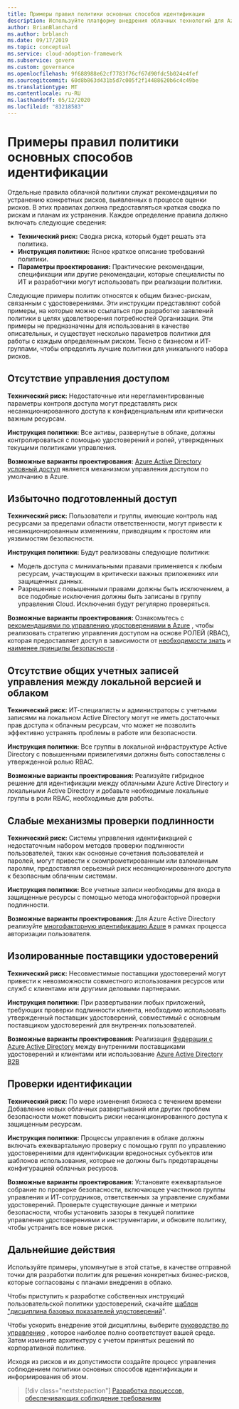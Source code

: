 ```yaml
---
title: Примеры правил политики основных способов идентификации
description: Используйте платформу внедрения облачных технологий для Azure, чтобы получить примеры политик базовой политики удостоверений, которые могут помочь в черновике инструкций политики.
author: BrianBlanchard
ms.author: brblanch
ms.date: 09/17/2019
ms.topic: conceptual
ms.service: cloud-adoption-framework
ms.subservice: govern
ms.custom: governance
ms.openlocfilehash: 9f688988e62cf7783f76cf67d90fdc5b024e4fef
ms.sourcegitcommit: 60d8b863d431b5d7c005f2f14488620b6c4c49be
ms.translationtype: MT
ms.contentlocale: ru-RU
ms.lasthandoff: 05/12/2020
ms.locfileid: "83218583"
---
```

# <a name="identity-baseline-sample-policy-statements"></a>Примеры правил политики основных способов идентификации

Отдельные правила облачной политики служат рекомендациями по устранению конкретных рисков, выявленных в процессе оценки рисков. В этих правилах должна предоставляться краткая сводка по рискам и планам их устранения. Каждое определение правила должно включать следующие сведения:

- **Технический риск:** Сводка риска, который будет решать эта политика.
- **Инструкция политики:** Ясное краткое описание требований политики.
- **Параметры проектирования:** Практические рекомендации, спецификации или другие рекомендации, которые специалисты по ИТ и разработчики могут использовать при реализации политики.

Следующие примеры политик относятся к общим бизнес-рискам, связанным с удостоверениями. Эти инструкции представляют собой примеры, на которые можно ссылаться при разработке заявлений политики в целях удовлетворения потребностей Организации. Эти примеры не предназначены для использования в качестве описательных, и существует несколько параметров политики для работы с каждым определенным риском. Тесно с бизнесом и ИТ-группами, чтобы определить лучшие политики для уникального набора рисков.

## <a name="lack-of-access-controls"></a>Отсутствие управления доступом

**Технический риск:** Недостаточные или нерегламентированные параметры контроля доступа могут представлять риск несанкционированного доступа к конфиденциальным или критически важным ресурсам.

**Инструкция политики:** Все активы, развернутые в облаке, должны контролироваться с помощью удостоверений и ролей, утвержденных текущими политиками управления.

**Возможные варианты проектирования:** [Azure Active Directory условный доступ](https://docs.microsoft.com/azure/active-directory/conditional-access/overview) является механизмом управления доступом по умолчанию в Azure.

## <a name="overprovisioned-access"></a>Избыточно подготовленный доступ

**Технический риск:** Пользователи и группы, имеющие контроль над ресурсами за пределами области ответственности, могут привести к несанкционированным изменениям, приводящим к простоям или уязвимостям безопасности.

**Инструкция политики:** Будут реализованы следующие политики:

- Модель доступа с минимальными правами применяется к любым ресурсам, участвующим в критически важных приложениях или защищенных данных.
- Разрешения с повышенными правами должны быть исключением, а все подобные исключения должны быть записаны в группу управления Cloud. Исключения будут регулярно проверяться.

**Возможные варианты проектирования:** Ознакомьтесь с [рекомендациями по управлению удостоверениями в Azure](https://docs.microsoft.com/azure/security/fundamentals/identity-management-best-practices) , чтобы реализовать стратегию управления доступом на основе РОЛЕЙ (RBAC), которая предоставляет доступ в зависимости от [необходимости знать](https://wikipedia.org/wiki/Need_to_know) и [наименее принципы безопасности](https://wikipedia.org/wiki/Principle_of_least_privilege) .

## <a name="lack-of-shared-management-accounts-between-on-premises-and-the-cloud"></a>Отсутствие общих учетных записей управления между локальной версией и облаком

**Технический риск:** ИТ-специалисты и администраторы с учетными записями на локальном Active Directory могут не иметь достаточных прав доступа к облачным ресурсам, что может не позволить эффективно устранять проблемы в работе или безопасности.

**Инструкция политики:** Все группы в локальной инфраструктуре Active Directory с повышенными привилегиями должны быть сопоставлены с утвержденной ролью RBAC.

**Возможные варианты проектирования:** Реализуйте гибридное решение для идентификации между облачными Azure Active Directory и локальными Active Directory и добавьте необходимые локальные группы в роли RBAC, необходимые для работы.

## <a name="weak-authentication-mechanisms"></a>Слабые механизмы проверки подлинности

**Технический риск:** Системы управления идентификацией с недостаточным набором методов проверки подлинности пользователей, таких как основные сочетания пользователей и паролей, могут привести к скомпрометированным или взломанным паролям, предоставляя серьезный риск несанкционированного доступа к безопасным облачным системам.

**Инструкция политики:** Все учетные записи необходимы для входа в защищенные ресурсы с помощью метода многофакторной проверки подлинности.

**Возможные варианты проектирования:** Для Azure Active Directory реализуйте [многофакторную идентификацию Azure](https://docs.microsoft.com/azure/active-directory/authentication/concept-mfa-howitworks) в рамках процесса авторизации пользователя.

## <a name="isolated-identity-providers"></a>Изолированные поставщики удостоверений

**Технический риск:** Несовместимые поставщики удостоверений могут привести к невозможности совместного использования ресурсов или служб с клиентами или другими деловыми партнерами.

**Инструкция политики:** При развертывании любых приложений, требующих проверки подлинности клиента, необходимо использовать утвержденный поставщик удостоверений, совместимый с основным поставщиком удостоверений для внутренних пользователей.

**Возможные варианты проектирования:** Реализация [Федерации с Azure Active Directory](https://docs.microsoft.com/azure/active-directory/hybrid/whatis-fed) между внутренними поставщиками удостоверений и клиентами или использование [Azure Active Directory B2B](https://docs.microsoft.com/azure/active-directory/b2b/what-is-b2b)

## <a name="identity-reviews"></a>Проверки идентификации

**Технический риск:** По мере изменения бизнеса с течением времени Добавление новых облачных развертываний или других проблем безопасности может повысить риски несанкционированного доступа к защищенным ресурсам.

**Инструкция политики:** Процессы управления в облаке должны включать ежеквартальную проверку с помощью групп по управлению удостоверениями для идентификации вредоносных субъектов или шаблонов использования, которые не должны быть предотвращены конфигурацией облачных ресурсов.

**Возможные варианты проектирования:** Установите ежеквартальное собрание по проверке безопасности, включающее участников группы управления и ИТ-сотрудников, ответственных за управление службами удостоверений. Проверьте существующие данные и метрики безопасности, чтобы установить зазоры в текущей политике управления удостоверениями и инструментарии, и обновите политику, чтобы устранить все новые риски.

## <a name="next-steps"></a>Дальнейшие действия

Используйте примеры, упомянутые в этой статье, в качестве отправной точки для разработки политик для решения конкретных бизнес-рисков, которые согласованы с планами внедрения в облако.

Чтобы приступить к разработке собственных инструкций пользовательской политики удостоверений, скачайте [шаблон "дисциплина базовых показателей удостоверений](./template.md)".

Чтобы ускорить внедрение этой дисциплины, выберите [руководство по управлению](../guides/index.md) , которое наиболее полно соответствует вашей среде. Затем измените архитектуру с учетом принятых решений по корпоративной политике.

Исходя из рисков и их допустимости создайте процесс управления соблюдением политики основных способов идентификации и информирования об этом.

> [!div class="nextstepaction"]
> [Разработка процессов, обеспечивающих соблюдение требованиям](./compliance-processes.md)

